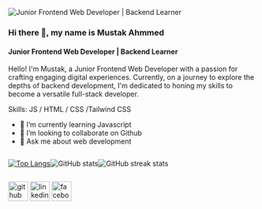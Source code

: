 ![Junior Frontend Web Developer | Backend Learner](https://media.licdn.com/dms/image/D5616AQFa19coVuCIrQ/profile-displaybackgroundimage-shrink_350_1400/0/1706433490252?e=1712188800&v=beta&t=noAacqtUgzujk7P6NLgBrPYEAM7TGRHLaHGr6gtz8r4)

### Hi there 👋, my name is Mustak Ahmmed
#### Junior Frontend Web Developer | Backend Learner

Hello! I'm Mustak, a Junior Frontend Web Developer with a passion for crafting engaging digital experiences. Currently, on a journey to explore the depths of backend development, I'm dedicated to honing my skills to become a versatile full-stack developer.

Skills:   JS / HTML / CSS /Tailwind CSS

- 🌱 I’m currently learning Javascript 
- 👯 I’m looking to collaborate on Github 
- 💬 Ask me about web development

<div style="display: flex">
  
[![Top Langs](https://github-readme-stats.vercel.app/api/top-langs/?username=mustakahmmed)](https://github.com/anuraghazra/github-readme-stats)

![GitHub stats](https://github-readme-stats.vercel.app/api?username=mustakahmmed&show_icons=true&count_private=true)  

![GitHub streak stats](https://streak-stats.demolab.com/?user=mustakahmmed) 
</div>

[<img src='https://cdn.jsdelivr.net/npm/simple-icons@3.0.1/icons/github.svg' alt='github' height='40'>](https://github.com/mustakahmmed)  [<img src='https://cdn.jsdelivr.net/npm/simple-icons@3.0.1/icons/linkedin.svg' alt='linkedin' height='40'>](https://www.linkedin.com/in/mustakahmmedhridoy/)  [<img src='https://cdn.jsdelivr.net/npm/simple-icons@3.0.1/icons/facebook.svg' alt='facebook' height='40'>](https://www.facebook.com/profile.php?id=100090343670111)  


